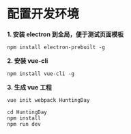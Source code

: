 # 配置开发环境

**1.  安装 electron 到全局，便于测试页面模板**

```
npm install electron-prebuilt -g
```


**2. 安装 vue-cli**

```
npm install vue-cli -g
```


**3. 生成 vue 工程**

```
vue init webpack HuntingDay
```

```
cd HuntingDay
npm install
npm run dev
```
